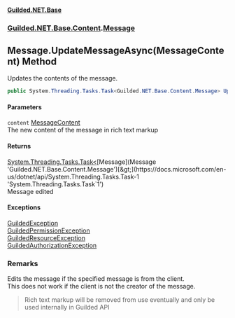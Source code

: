 
#### [Guilded.NET.Base](Guilded_NET_Base 'Guilded_NET_Base')
### [Guilded.NET.Base.Content](Guilded_NET_Base#Guilded_NET_Base_Content 'Guilded.NET.Base.Content').[Message](Message 'Guilded.NET.Base.Content.Message')
## Message.UpdateMessageAsync(MessageContent) Method
Updates the contents of the message.  
```csharp
public System.Threading.Tasks.Task<Guilded.NET.Base.Content.Message> UpdateMessageAsync(Guilded.NET.Base.Chat.MessageContent content);
```

#### Parameters
<a name='Guilded_NET_Base_Content_Message_UpdateMessageAsync(Guilded_NET_Base_Chat_MessageContent)_content'></a>
`content` [MessageContent](MessageContent 'Guilded.NET.Base.Chat.MessageContent')  
The new content of the message in rich text markup
  

#### Returns
[System.Threading.Tasks.Task&lt;](https://docs.microsoft.com/en-us/dotnet/api/System.Threading.Tasks.Task-1 'System.Threading.Tasks.Task`1')[Message](Message 'Guilded.NET.Base.Content.Message')[&gt;](https://docs.microsoft.com/en-us/dotnet/api/System.Threading.Tasks.Task-1 'System.Threading.Tasks.Task`1')  
Message edited

#### Exceptions
[GuildedException](GuildedException 'Guilded.NET.Base.GuildedException')  
[GuildedPermissionException](GuildedPermissionException 'Guilded.NET.Base.GuildedPermissionException')  
[GuildedResourceException](GuildedResourceException 'Guilded.NET.Base.GuildedResourceException')  
[GuildedAuthorizationException](GuildedAuthorizationException 'Guilded.NET.Base.GuildedAuthorizationException')  
### Remarks
Edits the message if the specified message is from the client.  
This does not work if the client is not the creator of the message.

<blockquote class="warning">  
    Rich text markup will be removed from use eventually and only be used internally  
    in Guilded API  
</blockquote>
